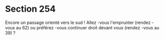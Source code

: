 # Section 254

Encore un passage orienté vers le sud ! Allez -vous l'emprunter
(rendez -vous au 62) ou préférez -vous continuer droit devant
vous (rendez -vous au 39) ?